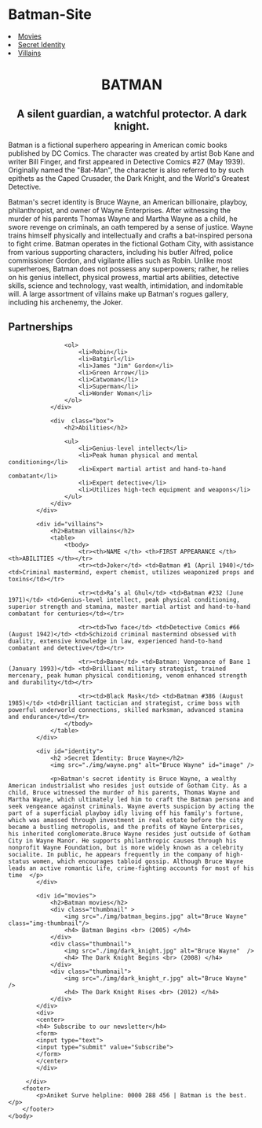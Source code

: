 # Batman-Site

<!DOCTYPE html>
<html>
    <head>
        <title>Batman</title>
        <meta charset="UTF-8">
        <meta name="viewport" content="width=device-width, initial-scale=1.0">
        <link href="site.css" rel="stylesheet" type="text/css"/>
        <link href="https://fonts.googleapis.com/css?family=Roboto" rel="stylesheet">
    </head>
    <body class="container">
	<div>
        <div id="header">
            <a href="#" class="logo">
                <img src="./img/bat_logo.png" alt="">
            </a>
            <nav> 
				<li><a href="#movies">Movies</a></li>
                <li><a href="#identity">Secret Identity</a></li> 
                 <li><a href="#villains">Villains</a></li> 
            </nav>
        </div>
        <div id="background_image">       
            <center>
                <div id="content">
                    <h1>BATMAN</h1>
                    <h2>A silent guardian, a watchful protector. A dark knight.</h2>
                </div>
            </center>
        </div>
        <div>
            <div> 
                <p>Batman is a fictional superhero appearing in American comic books published by DC Comics. The character was created by artist Bob Kane and writer Bill Finger, and first appeared in Detective Comics #27 (May 1939). Originally named the "Bat-Man", the character is also referred to by such epithets as the Caped Crusader, the Dark Knight, and the World's Greatest Detective.</p> 
                <p>
                    Batman's secret identity is Bruce Wayne, an American billionaire, playboy, philanthropist, and owner of Wayne Enterprises. After witnessing the murder of his parents Thomas Wayne and Martha Wayne as a child, he swore revenge on criminals, an oath tempered by a sense of justice. Wayne trains himself physically and intellectually and crafts a bat-inspired persona to fight crime. Batman operates in the fictional Gotham City, with assistance from various supporting characters, including his butler Alfred, police commissioner Gordon, and vigilante allies such as Robin. Unlike most superheroes, Batman does not possess any superpowers; rather, he relies on his genius intellect, physical prowess, martial arts abilities, detective skills, science and technology, vast wealth, intimidation, and indomitable will. A large assortment of villains make up Batman's rogues gallery, including his archenemy, the Joker. </p>
            </div>
            <div class="list_box">
                <div class="box">
                    <h2>Partnerships</h2>

                    <ol>
                        <li>Robin</li>
                        <li>Batgirl</li>
                        <li>James "Jim" Gordon</li>
                        <li>Green Arrow</li>
                        <li>Catwoman</li>
                        <li>Superman</li>
                        <li>Wonder Woman</li>
                    </ol> 
                </div>

                <div  class="box"> 
                    <h2>Abilities</h2>

                    <ul>
                        <li>Genius-level intellect</li>
                        <li>Peak human physical and mental conditioning</li>
                        <li>Expert martial artist and hand-to-hand combatant</li>
                        <li>Expert detective</li>
                        <li>Utilizes high-tech equipment and weapons</li>
                    </ul>
                </div>
            </div>

            <div id="villains"> 
                <h2>Batman villains</h2>
                <table>
                    <tbody>
                        <tr><th>NAME </th> <th>FIRST APPEARANCE </th> <th>ABILITIES </th></tr>
                        <tr><td>Joker</td> <td>Batman #1 (April 1940)</td> <td>Criminal mastermind, expert chemist, utilizes weaponized props and toxins</td></tr>

                        <tr><td>Ra’s al Ghul</td> <td>Batman #232 (June 1971)</td> <td>Genius-level intellect, peak physical conditioning, superior strength and stamina, master martial artist and hand-to-hand combatant for centuries</td></tr>

                        <tr><td>Two face</td> <td>Detective Comics #66 (August 1942)</td> <td>Schizoid criminal mastermind obsessed with duality, extensive knowledge in law, experienced hand-to-hand combatant and detective</td></tr>

                        <tr><td>Bane</td> <td>Batman: Vengeance of Bane 1 (January 1993)</td> <td>Brilliant military strategist, trained mercenary, peak human physical conditioning, venom enhanced strength and durability</td></tr>

                        <tr><td>Black Mask</td> <td>Batman #386 (August 1985)</td> <td>Brilliant tactician and strategist, crime boss with powerful underworld connections, skilled marksman, advanced stamina and endurance</td></tr>						
                    </tbody>
                </table>
            </div>

            <div id="identity">
                <h2 >Secret Identity: Bruce Wayne</h2>
                <img src="./img/wayne.png" alt="Bruce Wayne" id="image" />

                <p>Batman's secret identity is Bruce Wayne, a wealthy American industrialist who resides just outside of Gotham City. As a child, Bruce witnessed the murder of his parents, Thomas Wayne and Martha Wayne, which ultimately led him to craft the Batman persona and seek vengeance against criminals. Wayne averts suspicion by acting the part of a superficial playboy idly living off his family's fortune, which was amassed through investment in real estate before the city became a bustling metropolis, and the profits of Wayne Enterprises, his inherited conglomerate.Bruce Wayne resides just outside of Gotham City in Wayne Manor. He supports philanthropic causes through his nonprofit Wayne Foundation, but is more widely known as a celebrity socialite. In public, he appears frequently in the company of high-status women, which encourages tabloid gossip. Although Bruce Wayne leads an active romantic life, crime-fighting accounts for most of his time  </p>     
            </div>

            <div id="movies"> 
                <h2>Batman movies</h2>
                <div class="thumbnail" > 
                    <img src="./img/batman_begins.jpg" alt="Bruce Wayne"  class="img-thumbnail"/>
                    <h4> Batman Begins <br> (2005) </h4>
                </div>
                <div class="thumbnail">
                    <img src="./img/dark_knight.jpg" alt="Bruce Wayne"  />
                    <h4> The Dark Knight Begins <br> (2008) </h4>
                </div>
                <div class="thumbnail">
                    <img src="./img/dark_knight_r.jpg" alt="Bruce Wayne"  />
                    <h4> The Dark Knight Rises <br> (2012) </h4>
                </div>
            </div>
			<div>
			<center>
			<h4> Subscribe to our newsletter</h4>
			<form>
			<input type="text">
			<input type="submit" value="Subscribe">
			</form>
			</center>
			</div>
			
         </div>
        <footer>
            <p>Aniket Surve helpline: 0000 288 456 | Batman is the best. </p>	
        </footer>
    </body>
</html>
